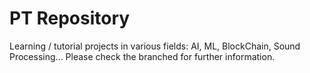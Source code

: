 # PT Repository
Learning / tutorial projects in various fields: AI, ML, BlockChain, Sound Processing...
Please check the branched for further information.
